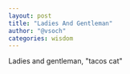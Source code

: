 ```yaml
---
layout: post
title: "Ladies And Gentleman"
author: "@vsoch"
categories: wisdom
---
```


Ladies and gentleman, "tacos cat"
